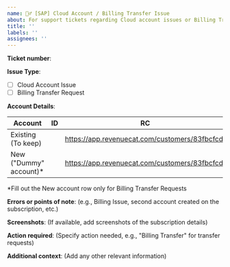 ```yaml
---
name: 🤦‍♂️ [SAP] Cloud Account / Billing Transfer Issue
about: For support tickets regarding Cloud account issues or Billing Transfer requests.
title: ''
labels: ''
assignees: ''
---
```


**Ticket number**:

**Issue Type**:
- [ ] Cloud Account Issue
- [ ] Billing Transfer Request

**Account Details**:

| Account | ID | RC | Email |
|---------|----|----|-------|
| Existing (To keep) | | https://app.revenuecat.com/customers/83fbcfcd/ | |
| New ("Dummy" account)* | | https://app.revenuecat.com/customers/83fbcfcd/ | |

*Fill out the New account row only for Billing Transfer Requests

**Errors or points of note**:
(e.g., Billing Issue, second account created on the subscription, etc.)

**Screenshots**:
(If available, add screenshots of the subscription details)

**Action required**:
(Specify action needed, e.g., "Billing Transfer" for transfer requests)

**Additional context**:
(Add any other relevant information)
